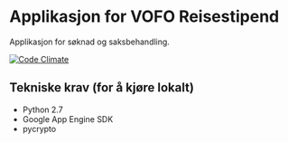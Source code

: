 # Applikasjon for VOFO Reisestipend
Applikasjon for søknad og saksbehandling.

[![Code Climate](https://codeclimate.com/github/vofo-no/reisestipend/badges/gpa.svg)](https://codeclimate.com/github/vofo-no/reisestipend)

## Tekniske krav (for å kjøre lokalt)
* Python 2.7
* Google App Engine SDK
* pycrypto

